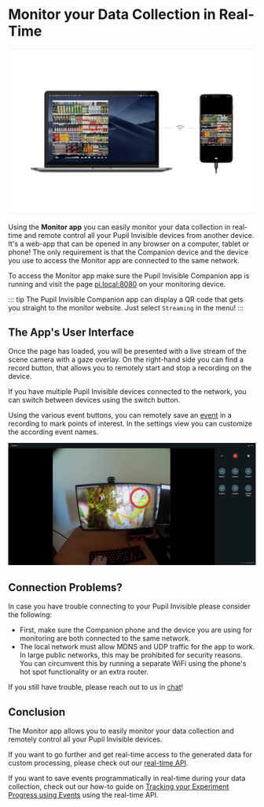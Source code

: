 # Monitor your Data Collection in Real-Time

![Monitor App](./monitor-app.jpg)

Using the **Monitor app** you can easily monitor your data collection in real-time and remote control all your Pupil Invisible devices from another device. It's a web-app that can be opened in any browser on a computer, tablet or phone! The only requirement is that the Companion device and the device you use to access the Monitor app are connected to the same network.

To access the Monitor app make sure the Pupil Invisible Companion app is running and visit the page [pi.local:8080](http://pi.local:8080) on your monitoring device.

::: tip
The Pupil Invisible Companion app can display a QR code that gets you straight to the monitor website. Just select `Streaming` in the menu!
:::


## The App's User Interface
Once the page has loaded, you will be presented with a live stream of the scene camera with a gaze overlay. On the right-hand side you can find a record button, that allows you to remotely start and stop a recording on the device.

If you have multiple Pupil Invisible devices connected to the network, you can switch between devices using the switch button.

Using the various event buttons, you can remotely save an [event](https://docs-staging.pupil-labs.com/neon/general/events/) in a recording to mark points of interest. In the settings view you can customize the according event names.

![Monitor App UI](./monitor-ui.png)

## Connection Problems?

In case you have trouble connecting to your Pupil Invisible please consider the following:
- First, make sure the Companion phone and the device you are using for monitoring are both connected to the same network.
- The local network must allow MDNS and UDP traffic for the app to work. In large public networks, this may be prohibited for security reasons. You can circumvent this by running a separate WiFi using the phone's hot spot functionality or an extra router.

If you still have trouble, please reach out to us in [chat](https://pupil-labs.com/chat/)!

## Conclusion

The Monitor app allows you to easily monitor your data collection and remotely control all your Pupil Invisible devices.

If you want to go further and get real-time access to the generated data for custom processing, please check out our [real-time API](/invisible/real-time-api/introduction/).

If you want to save events programmatically in real-time during your data collection, check out our how-to guide on [Tracking your Experiment Progress using Events](/invisible/real-time-api/track-your-experiment-progress-using-events/) using the real-time API.